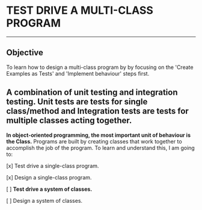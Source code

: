 # TEST DRIVE A MULTI-CLASS PROGRAM

----

## Objective

To learn how to design a multi-class program by by focusing on the 'Create Examples as Tests' and 'Implement behaviour' steps first.

A combination of unit testing and integration testing. Unit tests are tests for single class/method and Integration tests are tests for multiple classes acting together.
----

**In object-oriented programming, the most important unit of behaviour is the Class.** Programs are built by creating classes that work together to accomplish the job of the program.
To learn and understand this, I am going to:

[x] Test drive a single-class program.

[x] Design a single-class program.

[ ] **Test drive a system of classes.**

[ ] Design a system of classes.